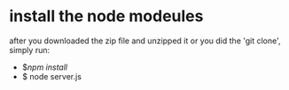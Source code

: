 # install the node modeules
after you downloaded the zip file and unzipped it or you did the 'git clone', simply run:
* $_npm install_ 
* $ node server.js




